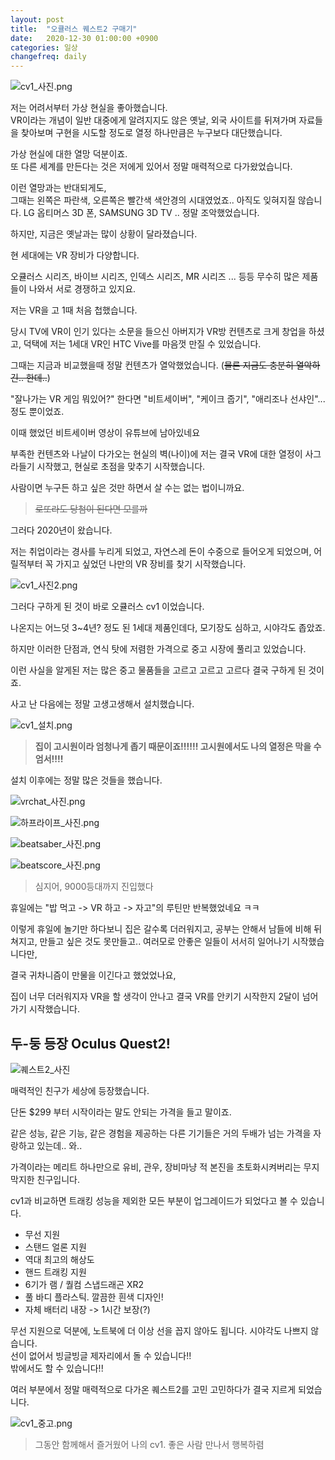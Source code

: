 ```yaml
---
layout: post
title:  "오큘러스 퀘스트2 구매기"
date:   2020-12-30 01:00:00 +0900
categories: 일상
changefreq: daily
---
```



![cv1_사진.png]()

저는 어려서부터 가상 현실을 좋아했습니다.  
VR이라는 개념이 일반 대중에게 알려지지도 않은 옛날, 외국 사이트를 뒤져가며 자료들을 찾아보며 구현을 시도할 정도로 열정 하나만큼은 누구보다 대단했습니다.

가상 현실에 대한 열망 덕분이죠.  
또 다른 세계를 만든다는 것은 저에게 있어서 정말 매력적으로 다가왔었습니다.

이런 열망과는 반대되게도,  
그때는 왼쪽은 파란색, 오른쪽은 빨간색 색안경의 시대였었죠..  아직도 잊혀지질 않습니다. LG 옵티머스 3D 폰, SAMSUNG 3D TV .. 정말 조악했었습니다.

하지만, 지금은 옛날과는 많이 상황이 달라졌습니다.  

현 세대에는 VR 장비가 다양합니다.

오큘러스 시리즈, 바이브 시리즈, 인덱스 시리즈, MR 시리즈 ... 등등 무수히 많은 제품들이 나와서 서로 경쟁하고 있지요.

저는 VR을 고 1때 처음 첩했습니다.

당시 TV에 VR이 인기 있다는 소문을 들으신 아버지가 VR방 컨텐츠로 크게 창업을 하셨고, 덕택에 저는 1세대 VR인 HTC Vive를 마음껏 만질 수 있었습니다.

그때는 지금과 비교했을때 정말 컨텐츠가 열악했었습니다. (~~물론 지금도 충분히 열악하긴.. 한데..~~)

"잘나가는 VR 게임 뭐있어?" 한다면 "비트세이버", "케이크 줍기", "애리조나 선샤인"... 정도 뿐이었죠.



이때 했었던 비트세이버 영상이 유튜브에 남아있네요

부족한 컨텐츠와 나날이 다가오는 현실의 벽(나이)에 저는 결국 VR에 대한 열정이 사그라들기 시작했고, 현실로 초점을 맞추기 시작했습니다.

사람이면 누구든 하고 싶은 것만 하면서 살 수는 없는 법이니까요.

> ~~로또라도 당첨이 된다면 모를까~~

그러다 2020년이 왔습니다.

저는 취업이라는 경사를 누리게 되었고, 자연스레 돈이 수중으로 들어오게 되었으며, 어릴적부터 꼭 가지고 싶었던 나만의 VR 장비를 찾기 시작했습니다.

![cv1_사진2.png]()

그러다 구하게 된 것이 바로 오큘러스 cv1 이었습니다.

나온지는 어느덧 3~4년? 정도 된 1세대 제품인데다, 모기장도 심하고, 시야각도 좁았죠.

하지만 이러한 단점과, 연식 탓에 저렴한 가격으로 중고 시장에 풀리고 있었습니다.

이런 사실을 알게된 저는 많은 중고 물품들을 고르고 고르고 고르다 결국 구하게 된 것이죠.

사고 난 다음에는 정말 고생고생해서 설치했습니다.

![cv1_설치.png]()

> **집이 고시원이라 엄청나게 좁기 때문이죠!!!!!! 고시원에서도 나의 열정은 막을 수 엄서!!!!**

설치 이후에는 정말 많은 것들을 했습니다.

![vrchat_사진.png]()

![하프라이프_사진.png]()

![beatsaber_사진.png]()

![beatscore_사진.png]()

> 심지어, 9000등대까지 진입했다

휴일에는 "밥 먹고 -> VR 하고 -> 자고"의 루틴만 반복했었네요 ㅋㅋ

이렇게 휴일에 놀기만 하다보니 집은 갈수록 더러워지고, 공부는 안해서 남들에 비해 뒤쳐지고, 만들고 싶은 것도 못만들고.. 여러모로 안좋은 일들이 서서히 일어나기 시작했습니다만,

결국 귀차니즘이 만물을 이긴다고 했었었나요,

집이 너무 더러워지자 VR을 할 생각이 안나고 결국 VR를 안키기 시작한지 2달이 넘어가기 시작했습니다.


## 두-둥 등장  Oculus Quest2!

![퀘스트2_사진]()

매력적인 친구가 세상에 등장했습니다.

단돈 $299 부터 시작이라는 말도 안되는 가격을 들고 말이죠.

같은 성능, 같은 기능, 같은 경험을 제공하는 다른 기기들은 거의 두배가 넘는 가격을 자랑하고 있는데..  와..  

가격이라는 메리트 하나만으로 유비, 관우, 장비마냥 적 본진을 초토화시켜버리는 무지막지한 친구입니다.

cv1과 비교하면 트래킹 성능을 제외한 모든 부분이 업그레이드가 되었다고 볼 수 있습니다.

* 무선 지원
* 스탠드 얼론 지원
* 역대 최고의 해상도
* 핸드 트래킹 지원
* 6기가 램 / 퀄컴 스냅드래곤 XR2
* 풀 바디 플라스틱. 깔끔한 흰색 디자인!
* 자체 배터리 내장 -> 1시간 보장(?)

무선 지원으로 덕분에, 노트북에 더 이상 선을 꼽지 않아도 됩니다.
시야각도 나쁘지 않습니다.  
선이 없어서 빙글빙글 제자리에서 돌 수 있습니다!!  
밖에서도 할 수 있습니다!!

여러 부분에서 정말 매력적으로 다가온 퀘스트2를 고민 고민하다가 결국 지르게 되었습니다.

![cv1_중고.png]()

> 그동안 함께해서 즐거웠어 나의 cv1. 좋은 사람 만나서 행복하렴

